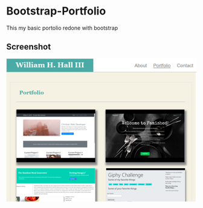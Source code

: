 # Bootstrap-Portfolio
This my basic portolio redone with bootstrap

## Screenshot

<img src="assets/images/port.png">
